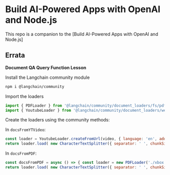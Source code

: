 # Build AI-Powered Apps with OpenAI and Node.js

This repo is a companion to the [Build AI-Powered Apps with OpenAI and Node.js]

## Errata

**Document QA Query Function Lesson**


Install the Langchain community module

```bash
npm i @langchain/community
````

Import the loaders

```javascript
import { PDFLoader } from '@langchain/community/document_loaders/fs/pdf'
import { YoutubeLoader } from '@langchain/community/document_loaders/web/youtube'
```

Create the loaders using the community methods:

In `docsFromYTVideo`:

```javascript
const loader = YoutubeLoader.createFromUrl(video, { language: 'en', addVideoInfo: true, })
return loader.load( new CharacterTextSplitter({ separator: ' ', chunkSize: 2500, chunkOverlap: 200, }) )
```

In `docsFromPDF`: 

```javascript
const docsFromPDF = async () => { const loader = new PDFLoader('./xbox.pdf')
return loader.load( new CharacterTextSplitter({ separator: ' ', chunkSize: 2500, chunkOverlap: 200, }) ) }
```